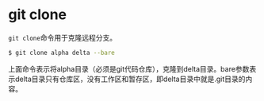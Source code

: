 # git clone

`git clone`命令用于克隆远程分支。

```bash
$ git clone alpha delta --bare
```

上面命令表示将alpha目录（必须是git代码仓库），克隆到delta目录。bare参数表示delta目录只有仓库区，没有工作区和暂存区，即delta目录中就是.git目录的内容。
